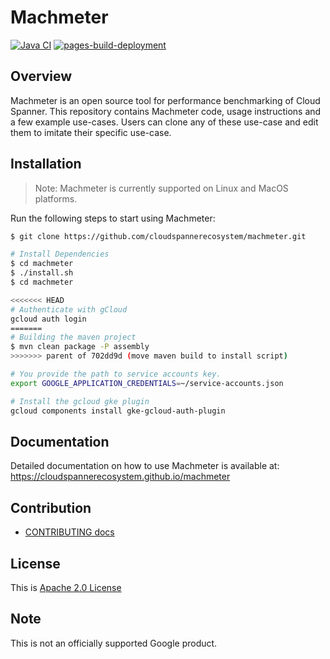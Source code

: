 # Machmeter
[![Java CI](https://github.com/cloudspannerecosystem/machmeter/actions/workflows/ci.yaml/badge.svg)](https://github.com/cloudspannerecosystem/machmeter/actions/workflows/ci.yaml)
[![pages-build-deployment](https://github.com/cloudspannerecosystem/machmeter/actions/workflows/pages/pages-build-deployment/badge.svg)](https://github.com/cloudspannerecosystem/machmeter/actions/workflows/pages/pages-build-deployment)

## Overview

Machmeter is an open source tool for performance benchmarking of Cloud Spanner.
This repository contains Machmeter code, usage instructions and a few example
use-cases. Users can clone any of these use-case and edit them to imitate their 
specific use-case.

## Installation

> Note: Machmeter is currently supported on Linux and MacOS platforms.

Run the following steps to start using Machmeter:

```bash
$ git clone https://github.com/cloudspannerecosystem/machmeter.git

# Install Dependencies
$ cd machmeter
$ ./install.sh
$ cd machmeter

<<<<<<< HEAD
# Authenticate with gCloud
gcloud auth login
=======
# Building the maven project
$ mvn clean package -P assembly
>>>>>>> parent of 702dd9d (move maven build to install script)

# You provide the path to service accounts key.
export GOOGLE_APPLICATION_CREDENTIALS=~/service-accounts.json

# Install the gcloud gke plugin
gcloud components install gke-gcloud-auth-plugin
```

## Documentation

Detailed documentation on how to use Machmeter is available at: https://cloudspannerecosystem.github.io/machmeter

## Contribution

- [CONTRIBUTING docs](./docs/contributing.md)

## License

This is [Apache 2.0 License](./LICENSE)

## Note
This is not an officially supported Google product.
